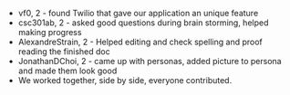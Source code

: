 * vf0, 2 -  found Twilio that gave our application an unique feature
* csc301ab, 2 - asked good questions during brain storming, helped making progress
* AlexandreStrain, 2 - Helped editing and check spelling and proof reading the finished doc
* JonathanDChoi, 2 - came up with personas, added picture to persona and made them look good
* We worked together, side by side, everyone contributed.
